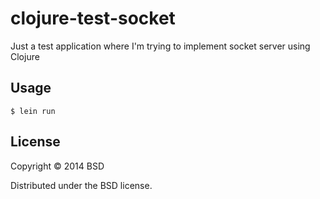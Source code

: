 # clojure-test-socket

Just a test application where I'm trying to implement socket server using Clojure

## Usage

    $ lein run

## License

Copyright © 2014 BSD

Distributed under the BSD license.
